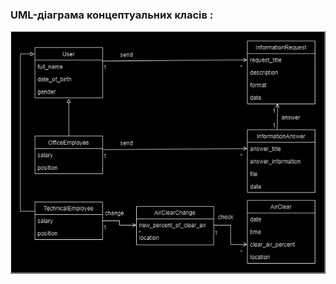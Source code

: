 ### UML-діаграма концептуальних класів :
![image](/2-SoftwareDesign/2.1-UMLConceptClasses/UMLConceptClasses.jpg)
